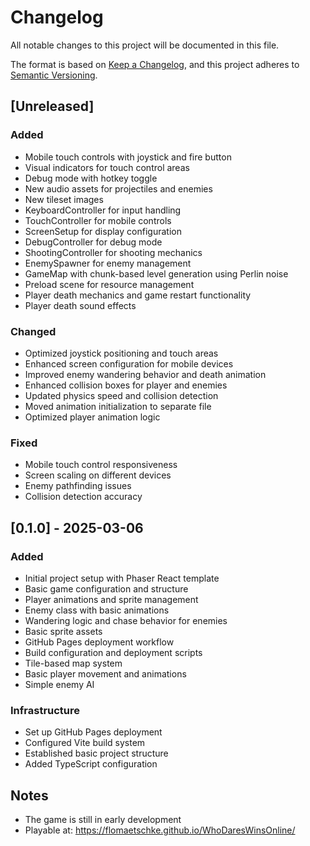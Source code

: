 # Changelog

All notable changes to this project will be documented in this file.

The format is based on [Keep a Changelog](https://keepachangelog.com/en/1.0.0/),
and this project adheres to [Semantic Versioning](https://semver.org/spec/v2.0.0.html).

## [Unreleased]

### Added
- Mobile touch controls with joystick and fire button
- Visual indicators for touch control areas
- Debug mode with hotkey toggle
- New audio assets for projectiles and enemies
- New tileset images
- KeyboardController for input handling
- TouchController for mobile controls
- ScreenSetup for display configuration
- DebugController for debug mode
- ShootingController for shooting mechanics
- EnemySpawner for enemy management
- GameMap with chunk-based level generation using Perlin noise
- Preload scene for resource management
- Player death mechanics and game restart functionality
- Player death sound effects

### Changed
- Optimized joystick positioning and touch areas
- Enhanced screen configuration for mobile devices
- Improved enemy wandering behavior and death animation
- Enhanced collision boxes for player and enemies
- Updated physics speed and collision detection
- Moved animation initialization to separate file
- Optimized player animation logic

### Fixed
- Mobile touch control responsiveness
- Screen scaling on different devices
- Enemy pathfinding issues
- Collision detection accuracy

## [0.1.0] - 2025-03-06

### Added
- Initial project setup with Phaser React template
- Basic game configuration and structure
- Player animations and sprite management
- Enemy class with basic animations
- Wandering logic and chase behavior for enemies
- Basic sprite assets
- GitHub Pages deployment workflow
- Build configuration and deployment scripts
- Tile-based map system
- Basic player movement and animations
- Simple enemy AI

### Infrastructure
- Set up GitHub Pages deployment
- Configured Vite build system
- Established basic project structure
- Added TypeScript configuration

## Notes
- The game is still in early development
- Playable at: https://flomaetschke.github.io/WhoDaresWinsOnline/
